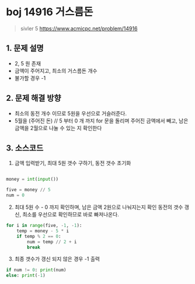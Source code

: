 # boj 14916 거스름돈
> sivler 5
> https://www.acmicpc.net/problem/14916

## 1. 문제 설명
- 2, 5 원 존재
- 금액이 주어지고, 최소의 거스름돈 개수
- 불가할 경우 -1

## 2. 문제 해결 방향

- 최소의 동전 개수 이므로 5원을 우선으로 거슬러준다.
- 5월을 (주어진 돈) // 5 부터 0 개 까지 for 문을 돌리며
 주어진 금액에서 빼고, 남은 금액을 2월으로 나눌 수 있는 지 확인한다


## 3. 소스코드

1. 금액 입력받기, 최대 5원 갯수 구하기, 동전 갯수 초기화
```python

money = int(input())

five = money // 5
num = 0
```

2. 최대 5원 수 - 0 까지 확인하며, 남은 금액 2원으로 나눠지는지 확인
 동전의 갯수 갱신, 최소를 우선으로 확인하므로 바로 빠져나온다.

```python
for i in range(five, -1, -1):
    temp = money - 5 * i
    if temp % 2 == 0:
        num = temp // 2 + i
        break
```

3. 최종 갯수가 갱신 되지 않은 경우 -1 출력
```python
if num != 0: print(num)
else: print(-1)
```